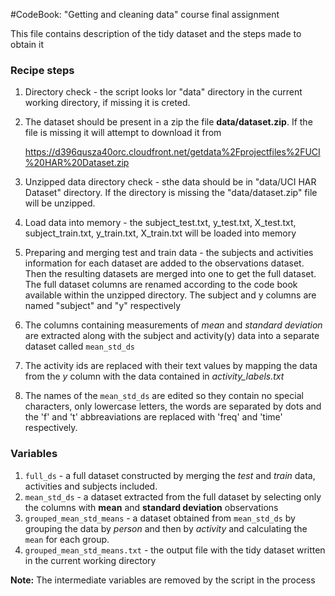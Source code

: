 #CodeBook: "Getting and cleaning data" course final assignment

This file contains description of the tidy dataset and the steps made to obtain it

### Recipe steps
1. Directory check - the script looks lor "data" directory in the current working directory, if missing it is creted.
1. The dataset should be present in a zip the file **data/dataset.zip**.
    If the file is missing it will attempt to download it from

    https://d396qusza40orc.cloudfront.net/getdata%2Fprojectfiles%2FUCI%20HAR%20Dataset.zip
1. Unzipped data directory check - sthe data should be in "data/UCI HAR Dataset" directory. If the directory is missing the "data/dataset.zip" file will be unzipped.
1. Load data into memory - the subject_test.txt, y_test.txt, X_test.txt, subject_train.txt, y_train.txt, X_train.txt will be loaded into memory
1. Preparing and merging test and train data - the subjects and activities information for each dataset are added to the observations dataset. Then the resulting datasets are merged into one to get the full dataset. The full dataset columns are renamed according to the code book available within the unzipped directory. The subject and y columns are named "subject" and "y" respectively
1. The columns containing measurements of *mean* and *standard deviation* are extracted along with the subject and activity(y) data into a separate dataset called `mean_std_ds`
1. The activity ids are replaced with their text values by mapping the data from the *y* column with the data contained in *activity_labels.txt*
1. The names of the `mean_std_ds` are edited so they contain no special characters, only lowercase letters, the words are separated by dots and the 'f' and 't' abbreaviations are replaced with 'freq' and 'time' respectively.

### Variables 
1. `full_ds` - a full dataset constructed by merging the *test* and *train* data,
  activities and subjects included.
1. `mean_std_ds` - a dataset extracted from the full dataset by selecting only the columns with **mean** and **standard deviation** observations
1. `grouped_mean_std_means` - a dataset obtained from `mean_std_ds` by grouping the data by *person* and then by *activity* and calculating the `mean` for each group. 
1. `grouped_mean_std_means.txt` - the output file with the tidy dataset written in the current working directory

**Note:** The intermediate variables are removed by the script in the process
